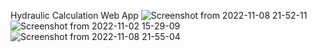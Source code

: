 Hydraulic Calculation Web App
![Screenshot from 2022-11-08 21-52-11](https://user-images.githubusercontent.com/109771302/200672846-47d4c853-1c69-4275-acdd-5423a414e788.png)
![Screenshot from 2022-11-02 15-29-09](https://user-images.githubusercontent.com/109771302/200674796-147617c9-c615-4afc-8cdb-d3b04edac8c9.png)
![Screenshot from 2022-11-08 21-55-04](https://user-images.githubusercontent.com/109771302/200674028-260b53e7-cd48-42bb-8e65-ad4936a64590.png)


